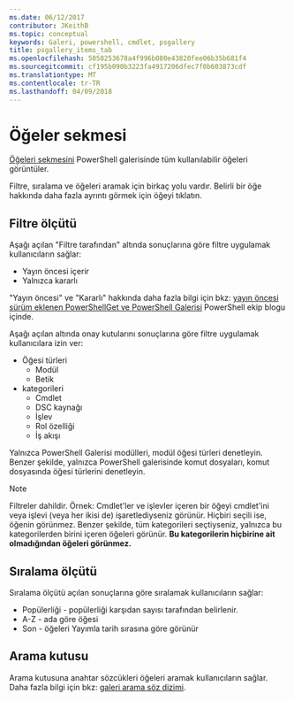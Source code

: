 ```yaml
---
ms.date: 06/12/2017
contributor: JKeithB
ms.topic: conceptual
keywords: Galeri, powershell, cmdlet, psgallery
title: psgallery_items_tab
ms.openlocfilehash: 5058253678a4f996b080e43820fee06b35b681f4
ms.sourcegitcommit: cf195b090b3223fa4917206dfec7f0b603873cdf
ms.translationtype: MT
ms.contentlocale: tr-TR
ms.lasthandoff: 04/09/2018
---
```

# <a name="items-tab"></a>Öğeler sekmesi

[Öğeleri sekmesini](https://www.powershellgallery.com/items) PowerShell galerisinde tüm kullanılabilir öğeleri görüntüler.

Filtre, sıralama ve öğeleri aramak için birkaç yolu vardır.
Belirli bir öğe hakkında daha fazla ayrıntı görmek için öğeyi tıklatın.

## <a name="filter-by"></a>Filtre ölçütü

Aşağı açılan "Filtre tarafından" altında sonuçlarına göre filtre uygulamak kullanıcıların sağlar:
* Yayın öncesi içerir
* Yalnızca kararlı

"Yayın öncesi" ve "Kararlı" hakkında daha fazla bilgi için bkz: [yayın öncesi sürüm eklenen PowerShellGet ve PowerShell Galerisi](https://blogs.msdn.microsoft.com/powershell/2017/12/05/prerelease-versioning-added-to-powershellget-and-powershell-gallery/) PowerShell ekip blogu içinde.

Aşağı açılan altında onay kutularını sonuçlarına göre filtre uygulamak kullanıcılara izin ver:
* Öğesi türleri
  - Modül
  - Betik
* kategorileri
  - Cmdlet
  - DSC kaynağı
  - İşlev
  - Rol özelliği
  - İş akışı

Yalnızca PowerShell Galerisi modülleri, modül öğesi türleri denetleyin.
Benzer şekilde, yalnızca PowerShell galerisinde komut dosyaları, komut dosyasında öğesi türlerini denetleyin.

> [!NOTE]
> Filtreler dahildir.
> Örnek: Cmdlet'ler ve işlevler içeren bir öğeyi cmdlet'ini veya işlevi (veya her ikisi de) işaretlediyseniz görünür.
> Hiçbiri seçili ise, öğenin görünmez.
> Benzer şekilde, tüm kategorileri seçtiyseniz, yalnızca bu kategorilerden birini içeren öğeleri görünür.
> **Bu kategorilerin hiçbirine ait olmadığından öğeleri görünmez.**

## <a name="sort-by"></a>Sıralama ölçütü

Sıralama ölçütü açılan sonuçlarına göre sıralamak kullanıcıların sağlar:
* Popülerliği - popülerliği karşıdan sayısı tarafından belirlenir.
* A-Z - ada göre öğesi
* Son - öğeleri Yayımla tarih sırasına göre görünür

## <a name="search-box"></a>Arama kutusu

Arama kutusuna anahtar sözcükleri öğeleri aramak kullanıcıların sağlar.
Daha fazla bilgi için bkz: [galeri arama söz dizimi](psgallery_search_syntax.md).